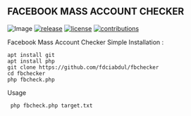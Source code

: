 ## FACEBOOK MASS ACCOUNT CHECKER

![Image](https://raw.githubusercontent.com/fdciabdul/fbchecker/master/ss.png)
[![release](https://img.shields.io/github/release/fdciabdul/WiFiID.svg)](https://github.com/fdciabdul/fbchecker/releases/)
[![license](https://img.shields.io/github/license/dwisiswant0/WiFiID.svg)](https://github.com/fdciabdul/fbchecker/blob/master/LICENSE)
[![contributions](https://img.shields.io/badge/contributions-welcome-brightgreen.svg?style=flat)](https://github.com/fdciabdul/fbchecker/issues)

Facebook Mass Account Checker Simple
Installation :
```
apt install git
apt install php
git clone https://github.com/fdciabdul/fbchecker
cd fbchecker
php fbcheck.php
```

Usage
```
 php fbcheck.php target.txt
```
